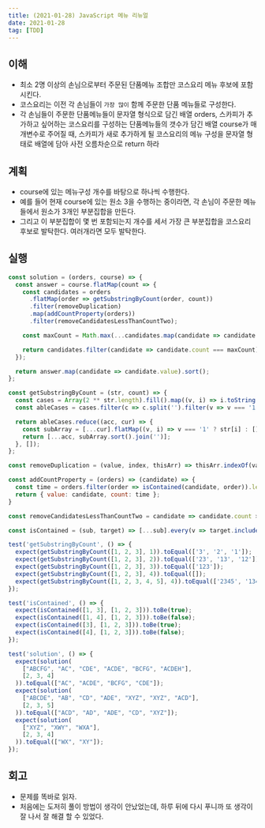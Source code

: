 ```yaml
---
title: (2021-01-28) JavaScript 메뉴 리뉴얼
date: 2021-01-28
tag: [TDD]
---
```


## 이해

- 최소 2명 이상의 손님으로부터 주문된 단품메뉴 조합만 코스요리 메뉴 후보에 포함시킨다.
- 코스요리는 이전 각 손님들이 `가장 많이` 함께 주문한 단품 메뉴들로 구성한다.
- 각 손님들이 주문한 단품메뉴들이 문자열 형식으로 담긴 배열 orders, 스카피가 추가하고 싶어하는 코스요리를 구성하는 단품메뉴들의 갯수가 담긴 배열 course가 매개변수로 주어질 때, 스카피가 새로 추가하게 될 코스요리의 메뉴 구성을 문자열 형태로 배열에 담아 사전 오름차순으로 return 하라

## 계획

- course에 있는 메뉴구성 개수를 바탕으로 하나씩 수행한다.
- 예를 들어 현재 course에 있는 원소 3을 수행하는 중이라면, 각 손님이 주문한 메뉴들에서 원소가 3개인 부분집합을 만든다.
- 그리고 이 부분집합이 몇 번 포함되는지 개수를 세서 가장 큰 부분집합을 코스요리 후보로 발탁한다. 여러개라면 모두 발탁한다.

## 실행

```js
const solution = (orders, course) => {
  const answer = course.flatMap(count => {
    const candidates = orders
      .flatMap(order => getSubstringByCount(order, count))
      .filter(removeDuplication)
      .map(addCountProperty(orders))
      .filter(removeCandidatesLessThanCountTwo);

    const maxCount = Math.max(...candidates.map(candidate => candidate.count));

    return candidates.filter(candidate => candidate.count === maxCount);
  });

  return answer.map(candidate => candidate.value).sort();
};

const getSubstringByCount = (str, count) => {
  const cases = Array(2 ** str.length).fill().map((v, i) => i.toString(2).padStart(str.length, 0));
  const ableCases = cases.filter(c => c.split('').filter(v => v === '1').length === count);

  return ableCases.reduce((acc, cur) => {
    const subArray = [...cur].flatMap((v, i) => v === '1' ? str[i] : []);
    return [...acc, subArray.sort().join('')];
  }, []);
};

const removeDuplication = (value, index, thisArr) => thisArr.indexOf(value) === index;

const addCountProperty = (orders) => (candidate) => {
  const time = orders.filter(order => isContained(candidate, order)).length;
  return { value: candidate, count: time };
}

const removeCandidatesLessThanCountTwo = candidate => candidate.count > 1

const isContained = (sub, target) => [...sub].every(v => target.includes(v));

test('getSubstringByCount', () => {
  expect(getSubstringByCount([1, 2, 3], 1)).toEqual(['3', '2', '1']);
  expect(getSubstringByCount([1, 2, 3], 2)).toEqual(['23', '13', '12']);
  expect(getSubstringByCount([1, 2, 3], 3)).toEqual(['123']);
  expect(getSubstringByCount([1, 2, 3], 4)).toEqual([]);
  expect(getSubstringByCount([1, 2, 3, 4, 5], 4)).toEqual(['2345', '1345', '1245', '1235', '1234']);
});

test('isContained', () => {
  expect(isContained([1, 3], [1, 2, 3])).toBe(true);
  expect(isContained([1, 4], [1, 2, 3])).toBe(false);
  expect(isContained([3], [1, 2, 3])).toBe(true);
  expect(isContained([4], [1, 2, 3])).toBe(false);
});

test('solution', () => {
  expect(solution(
    ["ABCFG", "AC", "CDE", "ACDE", "BCFG", "ACDEH"],
    [2, 3, 4]
  )).toEqual(["AC", "ACDE", "BCFG", "CDE"]);
  expect(solution(
    ["ABCDE", "AB", "CD", "ADE", "XYZ", "XYZ", "ACD"],
    [2, 3, 5]
  )).toEqual(["ACD", "AD", "ADE", "CD", "XYZ"]);
  expect(solution(
    ["XYZ", "XWY", "WXA"],
    [2, 3, 4]
  )).toEqual(["WX", "XY"]);
});
```

## 회고

- 문제를 똑바로 읽자.
- 처음에는 도저히 풀이 방법이 생각이 안났었는데, 하루 뒤에 다시 푸니까 또 생각이 잘 나서 잘 해결 할 수 있었다.
